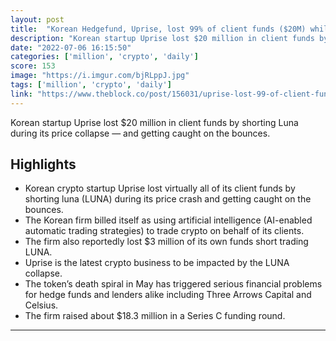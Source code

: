 ```yaml
---
layout: post
title:  "Korean Hedgefund, Uprise, lost 99% of client funds ($20M) while shorting LUNA during its price crash and got caught during bounce"
description: "Korean startup Uprise lost $20 million in client funds by shorting Luna during its price collapse — and getting caught on the bounces."
date: "2022-07-06 16:15:50"
categories: ['million', 'crypto', 'daily']
score: 153
image: "https://i.imgur.com/bjRLppJ.jpg"
tags: ['million', 'crypto', 'daily']
link: "https://www.theblock.co/post/156031/uprise-lost-99-of-client-funds-while-shorting-luna-during-its-price-crash?utm_source=twitter&amp;utm_medium=social"
---
```


Korean startup Uprise lost $20 million in client funds by shorting Luna during its price collapse — and getting caught on the bounces.

## Highlights

- Korean crypto startup Uprise lost virtually all of its client funds by shorting luna (LUNA) during its price crash and getting caught on the bounces.
- The Korean firm billed itself as using artificial intelligence (AI-enabled automatic trading strategies) to trade crypto on behalf of its clients.
- The firm also reportedly lost $3 million of its own funds short trading LUNA.
- Uprise is the latest crypto business to be impacted by the LUNA collapse.
- The token’s death spiral in May has triggered serious financial problems for hedge funds and lenders alike including Three Arrows Capital and Celsius.
- The firm raised about $18.3 million in a Series C funding round.

---
